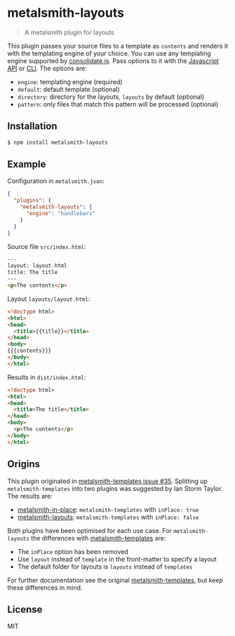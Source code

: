 # metalsmith-layouts

> A metalsmith plugin for layouts

This plugin passes your source files to a template as `contents` and renders it with the templating engine of your choice. You can use any templating engine supported by [consolidate.js](https://github.com/tj/consolidate.js). Pass options to it with the [Javascript API](https://github.com/segmentio/metalsmith#api) or [CLI](https://github.com/segmentio/metalsmith#cli). The options are:

* `engine`: templating engine (required)
* `default`: default template (optional)
* `directory`: directory for the layouts, `layouts` by default (optional)
* `pattern`: only files that match this pattern will be processed (optional)

## Installation

```bash
$ npm install metalsmith-layouts
```

## Example

Configuration in `metalsmith.json`:

```json
{
  "plugins": {
    "metalsmith-layouts": {
      "engine": "handlebars"
    }
  }
}
```

Source file `src/index.html`:

```html
---
layout: layout.html
title: The title
---
<p>The contents</p>
```

Layout `layouts/layout.html`:

```html
<!doctype html>
<html>
<head>
  <title>{{title}}</title>
</head>
<body>
{{{contents}}}
</body>
</html>
```

Results in `dist/index.html`:

```html
<!doctype html>
<html>
<head>
  <title>The title</title>
</head>
<body>
  <p>The contents</p>
</body>
</html>
```

## Origins

This plugin originated in [metalsmith-templates issue #35](https://github.com/segmentio/metalsmith-templates/issues/35). Splitting up `metalsmith-templates` into two plugins was suggested by Ian Storm Taylor. The results are:

* [metalsmith-in-place](https://github.com/superwolff/metalsmith-in-place): `metalsmith-templates` with `inPlace: true`
* [metalsmith-layouts](https://github.com/superwolff/metalsmith-layouts): `metalsmith-templates` with `inPlace: false`

Both plugins have been optimised for each use case. For `metalsmith-layouts` the differences with [metalsmith-templates](https://github.com/segmentio/metalsmith-templates) are:

* The `inPlace` option has been removed
* Use `layout` instead of `template` in the front-matter to specify a layout
* The default folder for layouts is `layouts` instead of `templates`

For further documentation see the original [metalsmith-templates](https://github.com/segmentio/metalsmith-templates), but keep these differences in mind.

## License

MIT
